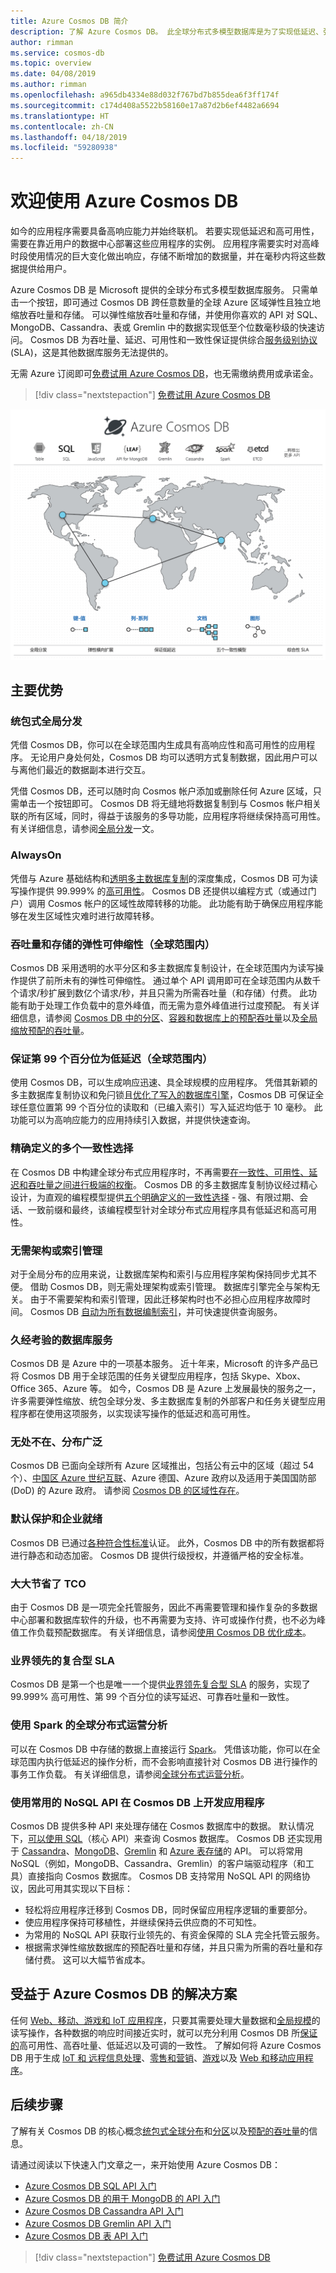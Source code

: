 ```yaml
---
title: Azure Cosmos DB 简介
description: 了解 Azure Cosmos DB。 此全球分布式多模型数据库是为了实现低延迟、弹性可伸缩性和高可用性而构建的，提供对 NoSQL 数据的本机支持。
author: rimman
ms.service: cosmos-db
ms.topic: overview
ms.date: 04/08/2019
ms.author: rimman
ms.openlocfilehash: a965db4334e88d032f767bd7b855dea6f3ff174f
ms.sourcegitcommit: c174d408a5522b58160e17a87d2b6ef4482a6694
ms.translationtype: HT
ms.contentlocale: zh-CN
ms.lasthandoff: 04/18/2019
ms.locfileid: "59280938"
---
```

# <a name="welcome-to-azure-cosmos-db"></a>欢迎使用 Azure Cosmos DB

如今的应用程序需要具备高响应能力并始终联机。 若要实现低延迟和高可用性，需要在靠近用户的数据中心部署这些应用程序的实例。 应用程序需要实时对高峰时段使用情况的巨大变化做出响应，存储不断增加的数据量，并在毫秒内将这些数据提供给用户。

Azure Cosmos DB 是 Microsoft 提供的全球分布式多模型数据库服务。 只需单击一个按钮，即可通过 Cosmos DB 跨任意数量的全球 Azure 区域弹性且独立地缩放吞吐量和存储。 可以弹性缩放吞吐量和存储，并使用你喜欢的 API 对 SQL、MongoDB、Cassandra、表或 Gremlin 中的数据实现低至个位数毫秒级的快速访问。 Cosmos DB 为吞吐量、延迟、可用性和一致性保证提供综合[服务级别协议](https://aka.ms/acdbsla) (SLA)，这是其他数据库服务无法提供的。

无需 Azure 订阅即可[免费试用 Azure Cosmos DB](https://azure.microsoft.com/try/cosmosdb/)，也无需缴纳费用或承诺金。

> [!div class="nextstepaction"]
> [免费试用 Azure Cosmos DB](https://azure.microsoft.com/try/cosmosdb/)

![Azure Cosmos DB 是 Microsoft 的全球分布式数据库服务，可以弹性扩展，已保证低延迟，有五个一致性模型，并提供全面 SLA 的保证](./media/introduction/azure-cosmos-db.png)

## <a name="key-benefits"></a>主要优势

### <a name="turnkey-global-distribution"></a>统包式全局分发

凭借 Cosmos DB，你可以在全球范围内生成具有高响应性和高可用性的应用程序。 无论用户身处何处，Cosmos DB 均可以透明方式复制数据，因此用户可以与离他们最近的数据副本进行交互。

凭借 Cosmos DB，还可以随时向 Cosmos 帐户添加或删除任何 Azure 区域，只需单击一个按钮即可。 Cosmos DB 将无缝地将数据复制到与 Cosmos 帐户相关联的所有区域，同时，得益于该服务的多导功能，应用程序将继续保持高可用性。 有关详细信息，请参阅[全局分发](distribute-data-globally.md)一文。

### <a name="always-on"></a>AlwaysOn

凭借与 Azure 基础结构和[透明多主数据库复制](global-dist-under-the-hood.md)的深度集成，Cosmos DB 可为读写操作提供 99.999% 的[高可用性](high-availability.md)。 Cosmos DB 还提供以编程方式（或通过门户）调用 Cosmos 帐户的区域性故障转移的功能。 此功能有助于确保应用程序能够在发生区域性灾难时进行故障转移。

### <a name="elastic-scalability-of-throughput-and-storage-worldwide"></a>吞吐量和存储的弹性可伸缩性（全球范围内）

Cosmos DB 采用透明的水平分区和多主数据库复制设计，在全球范围内为读写操作提供了前所未有的弹性可伸缩性。 通过单个 API 调用即可在全球范围内从数千个请求/秒扩展到数亿个请求/秒，并且只需为所需吞吐量（和存储）付费。 此功能有助于处理工作负载中的意外峰值，而无需为意外峰值进行过度预配。 有关详细信息，请参阅 [Cosmos DB 中的分区](partitioning-overview.md)、[容器和数据库上的预配吞吐量](set-throughput.md)以及[全局缩放预配的吞吐量](scaling-throughput.md)。

### <a name="guaranteed-low-latency-at-99th-percentile-worldwide"></a>保证第 99 个百分位为低延迟（全球范围内）

使用 Cosmos DB，可以生成响应迅速、具全球规模的应用程序。 凭借其新颖的多主数据库复制协议和免闩锁且[优化了写入的数据库引擎](index-policy.md)，Cosmos DB 可保证全球任意位置第 99 个百分位的读取和（已编入索引）写入延迟均低于 10 毫秒。 此功能可以为高响应能力的应用持续引入数据，并提供快速查询。

### <a name="precisely-defined-multiple-consistency-choices"></a>精确定义的多个一致性选择

在 Cosmos DB 中构建全球分布式应用程序时，不再需要[在一致性、可用性、延迟和吞吐量之间进行极端的权衡](consistency-levels-tradeoffs.md)。 Cosmos DB 的多主数据库复制协议经过精心设计，为直观的编程模型提供[五个明确定义的一致性选择](consistency-levels.md) -  强、有限过期、会话、一致前缀和最终，该编程模型针对全球分布式应用程序具有低延迟和高可用性。

### <a name="no-schema-or-index-management"></a>无需架构或索引管理

对于全局分布的应用来说，让数据库架构和索引与应用程序架构保持同步尤其不便。 借助 Cosmos DB，则无需处理架构或索引管理。 数据库引擎完全与架构无关。  由于不需要架构和索引管理，因此迁移架构时也不必担心应用程序故障时间。 Cosmos DB [自动为所有数据编制索引](index-policy.md)，并可快速提供查询服务。

### <a name="battle-tested-database-service"></a>久经考验的数据库服务

Cosmos DB 是 Azure 中的一项基本服务。 近十年来，Microsoft 的许多产品已将 Cosmos DB 用于全球范围的任务关键型应用程序，包括 Skype、Xbox、Office 365、Azure 等。 如今，Cosmos DB 是 Azure 上发展最快的服务之一，许多需要弹性缩放、统包全球分发、多主数据库复制的外部客户和任务关键型应用程序都在使用这项服务，以实现读写操作的低延迟和高可用性。

### <a name="ubiquitous-regional-presence"></a>无处不在、分布广泛

Cosmos DB 已面向全球所有 Azure 区域推出，包括公有云中的区域（超过 54 个）、[中国区 Azure 世纪互联](https://www.azure.cn/en-us/)、Azure 德国、Azure 政府以及适用于美国国防部 (DoD) 的 Azure 政府。 请参阅 [Cosmos DB 的区域性存在](regional-presence.md)。

### <a name="secure-by-default-and-enterprise-ready"></a>默认保护和企业就绪

Cosmos DB 已通过[各种符合性标准](compliance.md)认证。 此外，Cosmos DB 中的所有数据都将进行静态和动态加密。 Cosmos DB 提供行级授权，并遵循严格的安全标准。

### <a name="significant-tco-savings"></a>大大节省了 TCO

由于 Cosmos DB 是一项完全托管服务，因此不再需要管理和操作复杂的多数据中心部署和数据库软件的升级，也不再需要为支持、许可或操作付费，也不必为峰值工作负载预配数据库。 有关详细信息，请参阅[使用 Cosmos DB 优化成本](total-cost-ownership.md)。

### <a name="industry-leading-comprehensive-slas"></a>业界领先的复合型 SLA

Cosmos DB 是第一个也是唯一一个提供[业界领先复合型 SLA](https://azure.microsoft.com/support/legal/sla/cosmos-db/) 的服务，实现了 99.999% 高可用性、第 99 个百分位的读写延迟、可靠吞吐量和一致性。

### <a name="globally-distributed-operational-analytics-with-spark"></a>使用 Spark 的全球分布式运营分析

可以在 Cosmos DB 中存储的数据上直接运行 [Spark](spark-connector.md)。 凭借该功能，你可以在全球范围内执行低延迟的操作分析，而不会影响直接针对 Cosmos DB 进行操作的事务工作负载。 有关详细信息，请参阅[全球分布式运营分析](lambda-architecture.md)。

### <a name="develop-applications-on-cosmos-db-using-popular-nosql-apis"></a>使用常用的 NoSQL API 在 Cosmos DB 上开发应用程序

Cosmos DB 提供多种 API 来处理存储在 Cosmos 数据库中的数据。 默认情况下，[可以使用 SQL](how-to-sql-query.md)（核心 API）来查询 Cosmos 数据库。 Cosmos DB 还实现用于 [Cassandra](cassandra-introduction.md)、[MongoDB](mongodb-introduction.md)、[Gremlin](graph-introduction.md) 和 [Azure 表存储](table-introduction.md)的 API。 可以将常用 NoSQL（例如，MongoDB、Cassandra、Gremlin）的客户端驱动程序（和工具）直接指向 Cosmos 数据库。 Cosmos DB 支持常用 NoSQL API 的网络协议，因此可用其实现以下目标：

* 轻松将应用程序迁移到 Cosmos DB，同时保留应用程序逻辑的重要部分。
* 使应用程序保持可移植性，并继续保持云供应商的不可知性。
* 为常用的 NoSQL API 获取行业领先的、有资金保障的 SLA 完全托管云服务。 
* 根据需求弹性缩放数据库的预配吞吐量和存储，并且只需为所需的吞吐量和存储付费。 这可以大幅节省成本。

## <a name="solutions-that-benefit-from-azure-cosmos-db"></a>受益于 Azure Cosmos DB 的解决方案

任何 [Web、移动、游戏和 IoT 应用程序](use-cases.md)，只要其需要处理大量数据和[全局规模](distribute-data-globally.md)的读写操作，各种数据的响应时间接近实时，就可以充分利用 Cosmos DB 所[保证的](https://azure.microsoft.com/support/legal/sla/cosmos-db/)高可用性、高吞吐量、低延迟以及可调的一致性。 了解如何将 Azure Cosmos DB 用于生成 [IoT 和 远程信息处理](use-cases.md#iot-and-telematics)、[零售和营销](use-cases.md#retail-and-marketing)、[游戏](use-cases.md#gaming)以及 [Web 和移动应用程序](use-cases.md#web-and-mobile-applications)。

## <a name="next-steps"></a>后续步骤

了解有关 Cosmos DB 的核心概念[统包式全球分布](distribute-data-globally.md)和[分区](partitioning-overview.md)以及[预配的吞吐量](request-units.md)的信息。

请通过阅读以下快速入门文章之一，来开始使用 Azure Cosmos DB：

* [Azure Cosmos DB SQL API 入门](create-sql-api-dotnet.md)
* [Azure Cosmos DB 的用于 MongoDB 的 API 入门](create-mongodb-nodejs.md)
* [Azure Cosmos DB Cassandra API 入门](create-cassandra-dotnet.md)
* [Azure Cosmos DB Gremlin API 入门](create-graph-dotnet.md)
* [Azure Cosmos DB 表 API 入门](create-table-dotnet.md)

> [!div class="nextstepaction"]
> [免费试用 Azure Cosmos DB](https://azure.microsoft.com/try/cosmosdb/)
